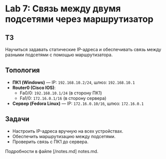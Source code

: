 # Lab 7: Связь между двумя подсетями через маршрутизатор

## ТЗ

Научиться задавать статические IP-адреса и обеспечивать связь между разными подсетями с помощью маршрутизатора.

## Топология

- **ПК1 (Windows)** — IP: `192.168.10.2/24`, шлюз: `192.168.10.1`
- **Router0 (Cisco IOS)**:
  - Fa0/0: `192.168.10.1/24` (в сторону ПК1)
  - Fa1/0: `172.16.0.1/16` (в сторону сервера)
- **Сервер (Fedora Linux)** — IP: `172.16.0.10/16`, шлюз: `172.16.0.1`

## Задачи

- Настроить IP-адреса вручную на всех устройствах.
- Обеспечить маршрутизацию между подсетями.
- Проверить связь с ПК1 до сервера.

Подробности в файле [/notes.md] notes.md.
